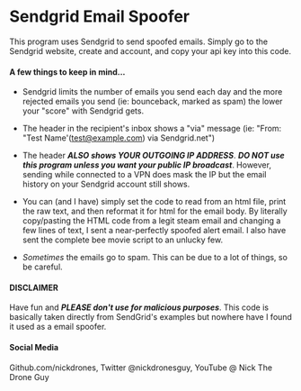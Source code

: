 # Sendgrid Email Spoofer

This program uses Sendgrid to send spoofed emails. Simply go to the Sendgrid website, create and account, and copy your api key into this code. 

#### A few things to keep in mind...

- Sendgrid limits the number of emails you send each day and the more rejected emails you send (ie: bounceback, marked as spam) the lower your "score" with Sendgrid gets.

- The header in the recipient's inbox shows a "via" message (ie: "From: "Test Name'(test@example.com) via Sendgrid.net")

- The header **_ALSO shows YOUR OUTGOING IP ADDRESS_**. **_DO NOT use this program unless you want your public IP broadcast_**. However, sending while connected to a VPN does mask the IP but the email history on your Sendgrid account still shows.

- You can (and I have) simply set the code to read from an html file, print the raw text, and then reformat it for html for the email body. By literally copy/pasting the HTML code from a legit steam email and changing a few lines of text, I sent a near-perfectly spoofed alert email. I also have sent the complete bee movie script to an unlucky few.

- _Sometimes_ the emails go to spam. This can be due to a lot of things, so be careful.

#### DISCLAIMER
Have fun and **_PLEASE don't use for malicious purposes_**. This code is basically taken directly from SendGrid's examples but nowhere have I found it used as a email spoofer.

#### Social Media
Github.com/nickdrones, Twitter @nickdronesguy, YouTube @ Nick The Drone Guy
